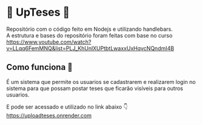 # 📄 UpTeses 📄

Repositório com o código feito em Nodejs e utilizando handlebars.<br>
A estrutura e bases do repositório foram feitas com base no curso <br>
https://www.youtube.com/watch?v=LLqq6FemMNQ&list=PLJ_KhUnlXUPtbtLwaxxUxHqvcNQndmI4B<br>

## Como funciona 🤔

É um sistema que permite os usuarios se cadastrarem e realizarem login no sistema
para que possam postar teses que ficarão visíveis para outros usuarios.

E pode ser acessado e utilizado no link abaixo 👇<br>
https://uploadteses.onrender.com

